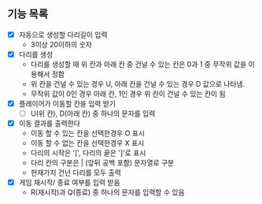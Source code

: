 ## 기능 목록

- [x] 자동으로 생성할 다리길이 입력
    - 3이상 20이하의 숫자
- [x] 다리를 생성
    - 다리를 생성할 때 위 칸과 아래 칸 중 건널 수 있는 칸은 0과 1 중 무작위 값을 이용해서 정함
    - 위 칸을 건널 수 있는 경우 U, 아래 칸을 건널 수 있는 경우 D 값으로 나타냄.
    - 무작위 값이 0인 경우 아래 칸, 1인 경우 위 칸이 건널 수 있는 칸이 됨
- [x] 플레이어가 이동할 칸을 입력 받기
    - [ ] U(위 칸), D(아래 칸) 중 하나의 문자를 입력
- [x] 이동 결과를 출력한다
    - 이동 할 수 있는 칸을 선택한경우 O 표시
    - 이동 할 수 없는 칸을 선택한경우 X 표시
    - 다리의 시작은 '[', 다리의 끝은 ']'로 표시
    - 다리 칸의 구분은 | (앞뒤 공백 포함) 문자열로 구분
    - 현재가지 건넌 다리를 모두 출력
- [x] 게임 재시작/ 종료 여부를 입력 받음
    - R(재시작)과 Q(종료) 중 하나의 문자를 입력할 수 있음